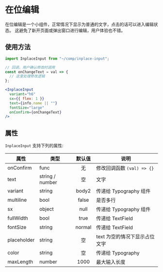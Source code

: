 # 在位编辑

在位编辑是一个小组件，正常情况下显示为普通的文字，点击的话可以进入编辑状态。
这避免了新开页面或弹出窗口进行编辑，用户体验也不错。

## 使用方法

```jsx
import InplaceInput from "~/comp/inplace-input";

// 回调，用户确认修改时调用
const onChangeText = val => {
  // 这里处理修改逻辑
};

<InplaceInput
  variant="h6"
  sx={{ flex: 1 }}
  text={info.name || ""}
  fontSize="large"
  onConfirm={onChangeText}
/>
```

## 属性

`InplaceInput` 支持下列的属性:

| 属性        | 类型            |  默认值  | 说明                          |
| ----------- | --------------- | :------: | ----------------------------- |
| onConfirm   | func            |    无     | 修改回调函数 `(val) => {}`    |
| text        | string / number |    空    | 文字                          |
| variant     | string          |  body2   | 传递给 Typography 组件        |
| multiline   | bool            |  false   | 是否多行                      |
| sx          | object          |   null   | 传递给 Typography 组件        |
| fullWidth   | bool            |   true   | 传递给 TextField              |
| fontSize    | string          |  normal  | 传递给 TextField              |
| placeholder | string          |    空    | text 为空的情况下显示占位文字 |
| color       | string          |    空    | 传递给 Typography             |
| maxLength   | number          |   1000   | 最大输入长度                  |
